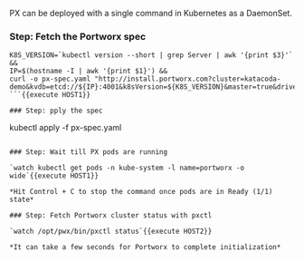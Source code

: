 PX can be deployed with a single command in Kubernetes as a DaemonSet.

### Step: Fetch the Portworx spec

```
K8S_VERSION=`kubectl version --short | grep Server | awk '{print $3}'` &&
IP=$(hostname -I | awk '{print $1}') &&
curl -o px-spec.yaml "http://install.portworx.com?cluster=katacoda-demo&kvdb=etcd://${IP}:4001&k8sVersion=${K8S_VERSION}&master=true&drives=/dev/loop18"
```{{execute HOST1}}

### Step: pply the spec

```
kubectl apply -f px-spec.yaml
```{{execute HOST1}}

### Step: Wait till PX pods are running

`watch kubectl get pods -n kube-system -l name=portworx -o wide`{{execute HOST1}}

*Hit Control + C to stop the command once pods are in Ready (1/1) state*

### Step: Fetch Portworx cluster status with pxctl

`watch /opt/pwx/bin/pxctl status`{{execute HOST2}}

*It can take a few seconds for Portworx to complete initialization*